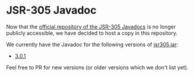 # JSR-305 Javadoc

Now that the [official repository of the JSR-305 Javadocs](https://jsr-305.googlecode.com/svn/trunk/javadoc/) is no longer publicly accessible, we have decided to host a copy in this repository.

We currently have the Javadoc for the following versions of [jsr305.jar](http://search.maven.org/#search|gav|1|g%3A%22com.google.code.findbugs%22%20AND%20a%3A%22jsr305%22):

 - [3.0.1](http://checkstyle-addons.github.io/jsr305-javadoc/3.0.1/)
 
Feel free to PR for new versions (or older versions which we don't list yet).